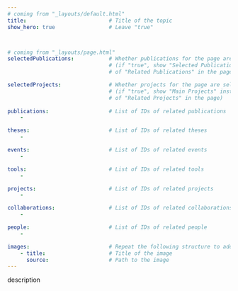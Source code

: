 ```yaml
---
# coming from "_layouts/default.html"
title:                          # Title of the topic
show_hero: true                 # Leave "true"



# coming from "_layouts/page.html"
selectedPublications:           # Whether publications for the page are selected 
                                # (if "true", show "Selected Publications" instead  
                                # of "Related Publications" in the page)

selectedProjects:               # Whether projects for the page are selected 
                                # (if "true", show "Main Projects" instead  
                                # of "Related Projects" in the page)
                                
publications:                   # List of IDs of related publications
    - 

theses:                         # List of IDs of related theses
    - 

events:                         # List of IDs of related events
    - 

tools:                          # List of IDs of related tools
    - 

projects:                       # List of IDs of related projects
    - 

collaborations:                 # List of IDs of related collaborations
    - 

people:                         # List of IDs of related people
    - 

images:                         # Repeat the following structure to add more images
    - title:                    # Title of the image
      source:                   # Path to the image
---
```


description